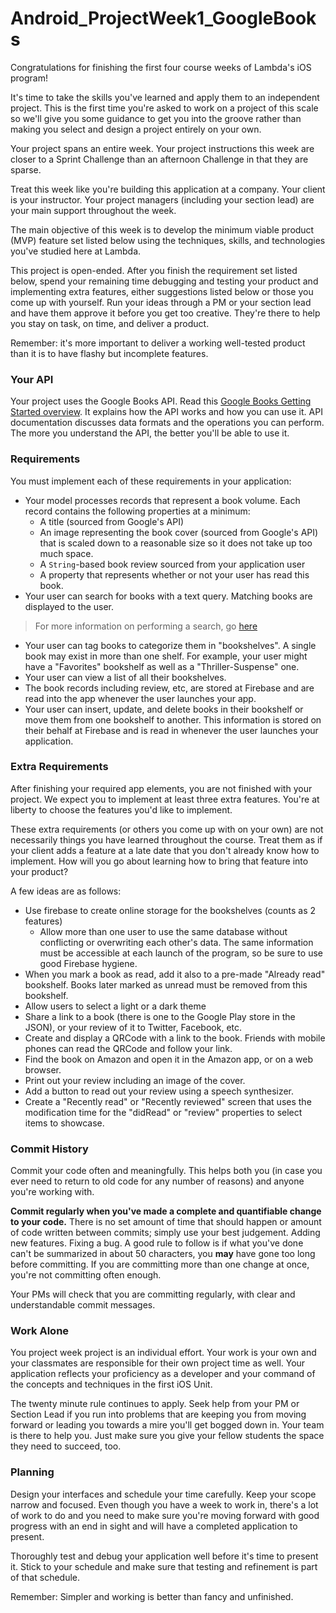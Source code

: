 # Android_ProjectWeek1_GoogleBooks
Congratulations for finishing the first four course weeks of Lambda's iOS program! 

It's time to take the skills you've learned and apply them to an independent project. This is the first time you're asked to work on a project of this scale so we'll give you some guidance to get you into the groove rather than making you select and design a project entirely on your own.

Your project spans an entire week. Your project instructions this week are closer to a Sprint Challenge than an afternoon Challenge in that they are sparse. 

Treat this week like you're building this application at a company. Your client is your instructor. Your project managers (including your section lead) are your main support throughout the week.

The main objective of this week is to develop the minimum viable product (MVP) feature set listed below using the techniques, skills, and technologies you've studied here at Lambda.

This project is open-ended. After you finish the requirement set listed below, spend your remaining time debugging and testing your product and implementing extra features, either suggestions listed below or those you come up with yourself. Run your ideas through a PM or your section lead and have them approve it before you get too creative. They're there to help you stay on task, on time, and deliver a product.

Remember: it's more important to deliver a working well-tested product than it is to have flashy but incomplete features.

### Your API

Your project uses the Google Books API. Read this [Google Books Getting Started overview](https://developers.google.com/books/docs/v1/getting_started). It explains how the API works and how you can use it. API documentation discusses data formats and the operations you can perform. The more you understand the API, the better you'll be able to use it. 

### Requirements

You must implement each of these requirements in your application:

- Your model processes records that represent a book volume. Each record contains the following properties at a minimum:
    - A title (sourced from Google's API)
    - An image representing the book cover (sourced from Google's API) that is scaled down to a reasonable size so it does not take up too much space.
    - A `String`-based book review sourced from your application user
    - A property that represents whether or not your user has read this book.
- Your user can search for books with a text query. Matching books are displayed to the user.
> For more information on performing a search, go [here](https://developers.google.com/books/docs/v1/using#PerformingSearch)
- Your user can tag books to categorize them in "bookshelves". A single book may exist in more than one shelf. For example, your user might have a "Favorites" bookshelf as well as a "Thriller-Suspense" one.
- Your user can view a list of all their bookshelves.
- The book records including review, etc, are stored at Firebase and are read into the app whenever the user launches your app.
- Your user can insert, update, and delete books in their bookshelf or move them from one bookshelf to another. This information is stored on their behalf at Firebase and is read in whenever the user launches your application.

### Extra Requirements

After finishing your required app elements, you are not finished with your project. We expect you to implement at least three extra features. You're at liberty to choose the features you'd like to implement. 

These extra requirements (or others you come up with on your own) are not necessarily things you have learned throughout the course. Treat them as if your client adds a feature at a late date that you don't already know how to implement. How will you go about learning how to bring that feature into your product?

A few ideas are as follows:

- Use firebase to create online storage for the bookshelves (counts as 2 features)
  - Allow more than one user to use the same database without conflicting or overwriting each other's data. The same information must be accessible at each launch of the program, so be sure to use good Firebase hygiene. 
- When you mark a book as read, add it also to a pre-made "Already read" bookshelf. Books later marked as unread must be removed from this bookshelf. 
- Allow users to select a light or a dark theme
- Share a link to a book (there is one to the Google Play store in the JSON), or your review of it to Twitter, Facebook, etc.
- Create and display a QRCode with a link to the book. Friends with mobile phones can read the QRCode and follow your link.
- Find the book on Amazon and open it in the Amazon app, or on a web browser.
- Print out your review including an image of the cover.
- Add a button to read out your review using a speech synthesizer.
- Create a "Recently read" or "Recently reviewed" screen that uses the modification time for the "didRead" or "review" properties to select items to showcase.

### Commit History

Commit your code often and meaningfully. This helps both you (in case you ever need to return to old code for any number of reasons) and anyone you're working with.

**Commit regularly when you've made a complete and quantifiable change to your code.** There is no set amount of time that should happen or amount of code written between commits; simply use your best judgement. Adding new features. Fixing a bug. A good rule to follow is if what you've done can't be summarized in about 50 characters, you **may** have gone too long before committing. If you are committing more than one change at once, you're not committing often enough.

Your PMs will check that you are committing regularly, with clear and understandable commit messages.

### Work Alone

You project week project is an individual effort. Your work is your own and your classmates are responsible for their own project time as well. Your application reflects your proficiency as a developer and your command of the concepts and techniques in the first iOS Unit. 

The twenty minute rule continues to apply. Seek help from your PM or Section Lead if you run into problems that are keeping you from moving forward or leading you towards a mire you'll get bogged down in. Your team is there to help you. Just make sure you give your fellow students the space they need to succeed, too.

### Planning

Design your interfaces and schedule your time carefully. Keep your scope narrow and focused. Even though you have a week to work in, there's a lot of work to do and you need to make sure you're moving forward with good progress with an end in sight and will have a completed application to present.

Thoroughly test and debug your application well before it's time to present it. Stick to your schedule and make sure that testing and refinement is part of that schedule.

Remember: Simpler and working is better than fancy and unfinished.
